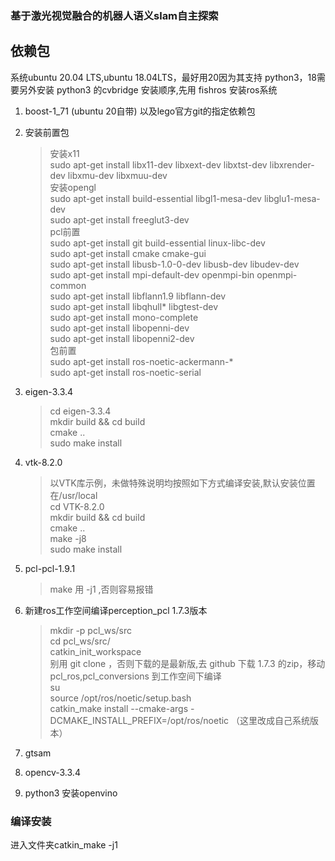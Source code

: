 ### 基于激光视觉融合的机器人语义slam自主探索

## 依赖包
系统ubuntu 20.04 LTS,ubuntu 18.04LTS，最好用20因为其支持 python3，18需要另外安装 python3 的cvbridge
安装顺序,先用 fishros 安装ros系统
1. boost-1_71 (ubuntu 20自带) 以及lego官方git的指定依赖包
2. 安装前置包
   >安装x11<br/>
   sudo apt-get install libx11-dev libxext-dev libxtst-dev libxrender-dev libxmu-dev libxmuu-dev<br/>
   安装opengl<br/>
   sudo apt-get install build-essential libgl1-mesa-dev libglu1-mesa-dev<br/>
   sudo apt-get install freeglut3-dev<br/>
   pcl前置<br/>
   sudo apt-get install git build-essential linux-libc-dev<br/>
   sudo apt-get install cmake cmake-gui<br/>
   sudo apt-get install libusb-1.0-0-dev libusb-dev libudev-dev<br/>
   sudo apt-get install mpi-default-dev openmpi-bin openmpi-common<br/>
   sudo apt-get install libflann1.9 libflann-dev<br/>
   sudo apt-get install libqhull* libgtest-dev<br/>
   sudo apt-get install mono-complete<br/>
   sudo apt-get install libopenni-dev<br/>
   sudo apt-get install libopenni2-dev<br/>
   包前置<br/>
   sudo apt-get install ros-noetic-ackermann-*<br/>
   sudo apt-get install ros-noetic-serial<br/>
3. eigen-3.3.4
   >cd eigen-3.3.4<br/>
   mkdir build && cd build<br/>
   cmake ..<br/>
   sudo make install<br/>
4. vtk-8.2.0
   >以VTK库示例，未做特殊说明均按照如下方式编译安装,默认安装位置在/usr/local<br/>
   cd VTK-8.2.0<br/>
   mkdir build && cd build<br/>
   cmake ..<br/>
   make -j8<br/>
   sudo make install<br/>
5. pcl-pcl-1.9.1
   > make 用 -j1 ,否则容易报错
6. 新建ros工作空间编译perception_pcl 1.7.3版本
   >mkdir -p pcl_ws/src<br/>
   cd pcl_ws/src/<br/>
   catkin_init_workspace<br/>
   别用 git clone ，否则下载的是最新版,去 github 下载 1.7.3 的zip，移动 pcl_ros,pcl_conversions 到工作空间下编译<br/>
   su<br/>
   source /opt/ros/noetic/setup.bash<br/>
   catkin_make install --cmake-args -DCMAKE_INSTALL_PREFIX=/opt/ros/noetic （这里改成自己系统版本） <br/>


7. gtsam
8. opencv-3.3.4
9.  python3 安装openvino


### 编译安装
进入文件夹catkin_make -j1